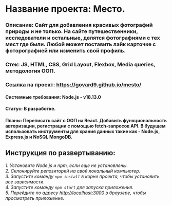 # Название проекта: Место.

### Описание: Сайт для добавления красивых фотографий природы и не только. На сайте путешественники, исследователи и остальные, делятся фотографиями с тех мест где были. Любой может поставить лайк карточке с фоторографией или изменить свой профиль.

### Стек: JS, HTML, CSS, Grid Layout, Flexbox, Media queries, методология ООП.

### Ссылка на проект: https://govard9.github.io/mesto/

#### Системные требования: Node.js - v18.13.0

#### Статус: В разработке.

#### Планы: Переписать сайт с ООП на React. Добавить функциональность авторизации, регистрации с помощью fetch-запросов API. В будущем использовать инструменты для храния данных такие как - Node.js, Express.js и NoSQL MongoDB.

## Инструкция по развертыванию:

_1. Установите Node.js и npm, если еще не установлены._  
_2. Склонируйте репозиторий на свой локальный компьютер._  
_3. Запустите команду `npm install` в корне проекта, чтобы установить все зависимости._  
_4. Запустите команду `npm start` для запуска приложения._  
_5. Перейдите по адресу [http://localhost:3000](http://localhost:3000) в браузере, чтобы просмотреть приложение._  